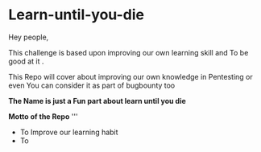 # Learn-until-you-die

Hey people,

This challenge is based upon improving our own learning skill and 
To be good at it .

This Repo will cover about improving our own knowledge in Pentesting or even
You can consider it as part of bugbounty too

**The Name is just a Fun part about learn until you die**

**Motto of the Repo**
'''
* To Improve our learning habit 
* To 
